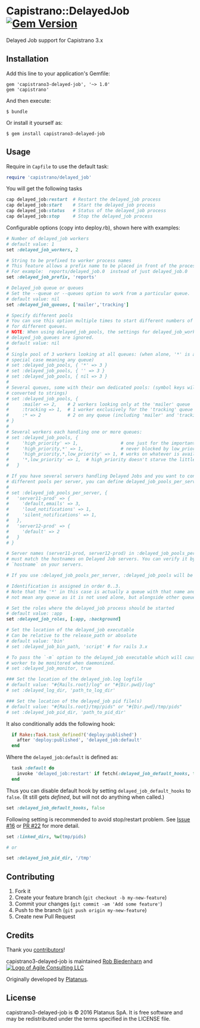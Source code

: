 # Capistrano::DelayedJob [![Gem Version](https://badge.fury.io/rb/capistrano3-delayed-job.png)](http://badge.fury.io/rb/capistrano3-delayed-job)

Delayed Job support for Capistrano 3.x

## Installation

Add this line to your application's Gemfile:

    gem 'capistrano3-delayed-job', '~> 1.0'
    gem 'capistrano'

And then execute:

    $ bundle

Or install it yourself as:

    $ gem install capistrano3-delayed-job

## Usage

Require in `Capfile` to use the default task:

```ruby
require 'capistrano/delayed_job'
```

You will get the following tasks

```ruby
cap delayed_job:restart  # Restart the delayed_job process
cap delayed_job:start    # Start the delayed_job process
cap delayed_job:status   # Status of the delayed_job process
cap delayed_job:stop     # Stop the delayed_job process
```

Configurable options (copy into deploy.rb), shown here with examples:

```ruby
# Number of delayed_job workers
# default value: 1
set :delayed_job_workers, 2

# String to be prefixed to worker process names
# This feature allows a prefix name to be placed in front of the process.
# For example:  reports/delayed_job.0  instead of just delayed_job.0
set :delayed_job_prefix, 'reports'

# Delayed_job queue or queues
# Set the --queue or --queues option to work from a particular queue.
# default value: nil
set :delayed_job_queues, ['mailer','tracking']

# Specify different pools
# You can use this option multiple times to start different numbers of workers
# for different queues.
# NOTE: When using delayed_job_pools, the settings for delayed_job_workers and
# delayed_job_queues are ignored.
# default value: nil
#
# Single pool of 3 workers looking at all queues: (when alone, '*' is a
# special case meaning any queue)
# set :delayed_job_pools, { '*' => 3 }
# set :delayed_job_pools, { '' => 3 }
# set :delayed_job_pools, { nil => 3 }
#
# Several queues, some with their own dedicated pools: (symbol keys will be
# converted to strings)
# set :delayed_job_pools, {
#     :mailer => 2,    # 2 workers looking only at the 'mailer' queue
#     :tracking => 1,  # 1 worker exclusively for the 'tracking' queue
#     :* => 2          # 2 on any queue (including 'mailer' and 'tracking')
# }
#
# Several workers each handling one or more queues:
# set :delayed_job_pools, {
#     'high_priority' => 1,                # one just for the important stuff
#     'high_priority,*' => 1,              # never blocked by low_priority jobs
#     'high_priority,*,low_priority' => 1, # works on whatever is available
#     '*,low_priority' => 1,  # high_priority doesn't starve the little guys
#   }

# If you have several servers handling Delayed Jobs and you want to configure
# different pools per server, you can define delayed_job_pools_per_server:
#
# set :delayed_job_pools_per_server, {
#   'server11-prod' => {
#     'default,emails' => 3,
#     'loud_notifications' => 1,
#     'silent_notifications' => 1,
#   },
#   'server12-prod' => {
#     'default' => 2
#   }
# }

# Server names (server11-prod, server12-prod) in :delayed_job_pools_per_server
# must match the hostnames on Delayed Job servers. You can verify it by running
# `hostname` on your servers.

# If you use :delayed_job_pools_per_server, :delayed_job_pools will be ignored.

# Identification is assigned in order 0..3.
# Note that the '*' in this case is actually a queue with that name and does
# not mean any queue as it is not used alone, but alongside other queues.

# Set the roles where the delayed_job process should be started
# default value: :app
set :delayed_job_roles, [:app, :background]

# Set the location of the delayed_job executable
# Can be relative to the release_path or absolute
# default value: 'bin'
# set :delayed_job_bin_path, 'script' # for rails 3.x

# To pass the `-m` option to the delayed_job executable which will cause each
# worker to be monitored when daemonized.
# set :delayed_job_monitor, true

### Set the location of the delayed_job.log logfile
# default value: "#{Rails.root}/log" or "#{Dir.pwd}/log"
# set :delayed_log_dir, 'path_to_log_dir'

### Set the location of the delayed_job pid file(s)
# default value: "#{Rails.root}/tmp/pids" or "#{Dir.pwd}/tmp/pids"
# set :delayed_job_pid_dir, 'path_to_pid_dir'
```

It also conditionally adds the following hook:

```ruby
  if Rake::Task.task_defined?('deploy:published')
    after 'deploy:published', 'delayed_job:default'
  end
```

Where the `delayed_job:default` is defined as:

```ruby
  task :default do
    invoke 'delayed_job:restart' if fetch(:delayed_job_default_hooks, true)
  end
```

Thus you can disable default hook by setting `delayed_job_default_hooks` to `false`. (It still gets _defined_, but will not do anything when called.)

```ruby
set :delayed_job_default_hooks, false
```

Following setting is recommended to avoid stop/restart problem.
See [Issue #16](https://github.com/platanus/capistrano3-delayed-job/issues/16) or [PR #22](https://github.com/platanus/capistrano3-delayed-job/pull/22) for more detail.

```ruby
set :linked_dirs, %w(tmp/pids)

# or

set :delayed_job_pid_dir, '/tmp'
```

## Contributing

1. Fork it
2. Create your feature branch (`git checkout -b my-new-feature`)
3. Commit your changes (`git commit -am 'Add some feature'`)
4. Push to the branch (`git push origin my-new-feature`)
5. Create new Pull Request

## Credits

Thank you [contributors](https://github.com/AgileConsultingLLC/capistrano3-delayed-job/graphs/contributors)!

capistrano3-delayed-job is maintained [Rob Biedenharn](https://github.com/rab) and
[![Logo of Agile Consulting LLC](http://agileconsultingllc.com/agile-logo-small.png "Agile Consulting LLC")](http://agileconsultingllc.com/)

Originally developed by [Platanus](http://platan.us).

## License

capistrano3-delayed-job is © 2016 Platanus SpA. It is free software and may be redistributed under the terms specified in the LICENSE file.
